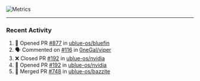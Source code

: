 ![Metrics](https://metrics.lecoq.io/KyleGospo?template=classic&base=header%2C%20activity%2C%20community%2C%20repositories%2C%20metadata&base.indepth=false&base.hireable=false&base.skip=false&config.timezone=America%2FLos_Angeles)

---
### Recent Activity
<!--START_SECTION:activity-->
1. 💪 Opened PR [#877](https://github.com/ublue-os/bluefin/pull/877) in [ublue-os/bluefin](https://github.com/ublue-os/bluefin)
2. 🗣 Commented on [#116](https://github.com/0neGal/viper/pull/116#issuecomment-1928923966) in [0neGal/viper](https://github.com/0neGal/viper)
3. ❌ Closed PR [#192](https://github.com/ublue-os/nvidia/pull/192) in [ublue-os/nvidia](https://github.com/ublue-os/nvidia)
4. 💪 Opened PR [#192](https://github.com/ublue-os/nvidia/pull/192) in [ublue-os/nvidia](https://github.com/ublue-os/nvidia)
5. 🎉 Merged PR [#748](https://github.com/ublue-os/bazzite/pull/748) in [ublue-os/bazzite](https://github.com/ublue-os/bazzite)
<!--END_SECTION:activity-->
